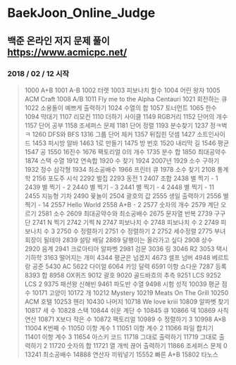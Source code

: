 BaekJoon_Online_Judge
=====================

백준 온라인 저지 문제 풀이
<https://www.acmicpc.net/>
--------------------------

### 2018 / 02 / 12 시작
> 1000 A+B
> 1001 A-B
> 1002 터렛
> 1003 피보나치 함수
> 1004 어린 왕자
> 1005 ACM Craft
> 1008 A/B
> 1011 Fly me to the Alpha Centauri
> 1021 회전하는 큐
> 1022 소용돌이 예쁘게 출력하기
> 1024 수열의 합 1057 토너먼트
> 1065 한수 1094 막대기
> 1107 리모컨
> 1110 더하기 사이클
> 1149 RGB거리
> 1152 단어의 개수
> 1157 단어 공부
> 1158 조세퍼스 문제
> 1181 단어 정렬
> 1193 분수찾기
> 1237 정ㅋ벅ㅋ
> 1260 DFS와 BFS
> 1316 그룹 단어 체커
> 1357 뒤집힌 덧셈
> 1427 소트인사이드
> 1453 피시방 알바
> 1463 1로 만들기
> 1475 방 번호
> 1520 내리막 길
> 1546 평균
> 1547 공
> 1550 16진수
> 1676 팩토리얼 0의 개수
> 1735 분수 합
> 1850 최대공약수
> 1874 스택 수열
> 1912 연속합
> 1920 수 찾기
> 1924 2007년
> 1929 소수 구하기
> 1932 정수 삼각형
> 1934 최소공배수
> 1966 프린터 큐
> 1978 소수 찾기
> 2108 통계학
> 2156 포도주 시식
> 2292 벌집
> 2293 동전 1
> 2407 조합
> 2438 별 찍기 - 1
> 2439 별 찍기 - 2
> 2440 별 찍기 - 3
> 2441 별 찍기 - 4
> 2448 별 찍기 - 11
> 2455 지능형 기차
> 2490 윷놀이
> 2504 괄호의 값
> 2555 생일 출력하기
> 2556 별 찍기 - 14
> 2557 Hello World
> 2558 A+B - 2
> 2577 숫자의 개수
> 2579 계단 오르기
> 2581 소수
> 2609 최대공약수와 최소공배수
> 2675 문자열 반복
> 2739 구구단
> 2741 N 찍기
> 2742 기찍 N
> 2747 피보나치 수
> 2748 피보나치 수 2
> 2749 피보나치 수 3
> 2750 수 정렬하기
> 2751 수 정렬하기 2
> 2752 세수정렬
> 2775 부녀회장이 될테야
> 2839 설탕 배달
> 2869 달팽이는 올라가고 싶다
> 2908 상수
> 2920 음계
> 2941 크로아티아 알파벳
> 2981 검문
> 3036 링
> 3046 R2
> 3053 택시 기하학
> 3163 떨어지는 개미
> 4344 평균은 넘겠지
> 4673 셀프 넘버
> 4948 베르트랑 공준
> 5430 AC
> 5622 다이얼
> 6064 카잉 달력
> 6591 이항 쇼다운
> 7287 등록
> 8393 합
> 8958 OX퀴즈
> 9012 괄호
> 9020 골드바흐의 추측
> 9251 LCS
> 9252 LCS 2
> 9375 패션왕 신해빈
> 9461 파도반 수열
> 9498 시험 성적
> 10039 평균 점수
> 10171 고양이
> 10172 개
> 10212 Mystery
> 10219 Meats On The Grill
> 10250 ACM 호텔
> 10253 헨리
> 10430 나머지
> 10718 We love kriii
> 10809 알파벳 찾기
> 10817 세 수
> 10828 스택
> 10844 쉬운 계단 수
> 10845 큐
> 10866 덱
> 10869 사칙연산
> 10871 X보다 작은 수
> 10872 팩토리얼
> 10989 수 정렬하기 3
> 10998 A×B
> 11004 K번째 수
> 11050 이항 계수 1
> 11051 이항 계수 2
> 11066 파일 합치기
> 11401 이항 계수 3
> 11654 아스키 코드
> 11718 그대로 출력하기
> 11719 그대로 출력하기 2
> 11720 숫자의 합
> 11721 열 개씩 끊어 출력하기
> 11866 조세퍼스 문제 0
> 13241 최소공배수
> 14888 연산자 끼워넣기
> 15552 빠른 A+B
> 15802 타노스
